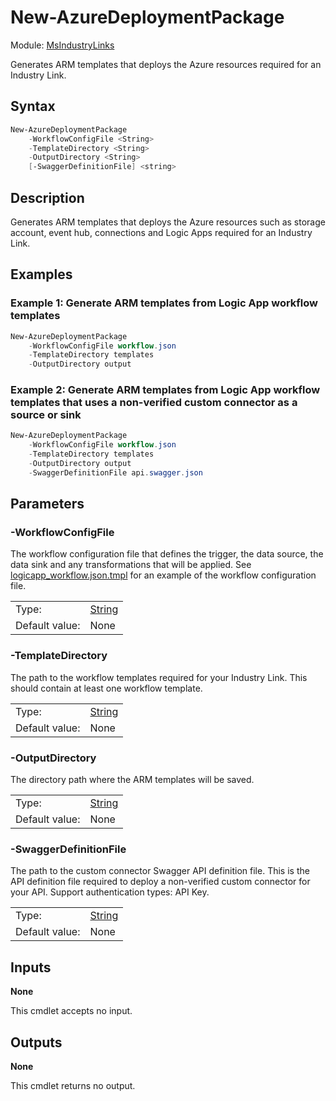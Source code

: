 # New-AzureDeploymentPackage

Module: [MsIndustryLinks](../README.md)

Generates ARM templates that deploys the Azure resources required for an Industry Link.

## Syntax

```powershell
New-AzureDeploymentPackage
    -WorkflowConfigFile <String>
    -TemplateDirectory <String>
    -OutputDirectory <String>
    [-SwaggerDefinitionFile] <string>
```

## Description

Generates ARM templates that deploys the Azure resources such as storage account, event hub, connections and Logic Apps required for an Industry Link.

## Examples

### Example 1: Generate ARM templates from Logic App workflow templates

```powershell
New-AzureDeploymentPackage
    -WorkflowConfigFile workflow.json
    -TemplateDirectory templates
    -OutputDirectory output
```

### Example 2: Generate ARM templates from Logic App workflow templates that uses a non-verified custom connector as a source or sink

```powershell
New-AzureDeploymentPackage
    -WorkflowConfigFile workflow.json
    -TemplateDirectory templates
    -OutputDirectory output
    -SwaggerDefinitionFile api.swagger.json
```

## Parameters

### -WorkflowConfigFile

The workflow configuration file that defines the trigger, the data source, the data sink and any transformations that will be applied. See [logicapp_workflow.json.tmpl](../templates/logicapp_workflow.json.tmpl) for an example of the workflow configuration file.

|                |                                                                                                                       |
| -------------- | --------------------------------------------------------------------------------------------------------------------- |
| Type:          | [String](https://learn.microsoft.com/en-us/powershell/scripting/lang-spec/chapter-04?view=powershell-7.3#431-strings) |
| Default value: | None                                                                                                                  |

### -TemplateDirectory

The path to the workflow templates required for your Industry Link. This should contain at least one workflow template.

|                |                                                                                                                       |
| -------------- | --------------------------------------------------------------------------------------------------------------------- |
| Type:          | [String](https://learn.microsoft.com/en-us/powershell/scripting/lang-spec/chapter-04?view=powershell-7.3#431-strings) |
| Default value: | None                                                                                                                  |

### -OutputDirectory

The directory path where the ARM templates will be saved.

|                |                                                                                                                       |
| -------------- | --------------------------------------------------------------------------------------------------------------------- |
| Type:          | [String](https://learn.microsoft.com/en-us/powershell/scripting/lang-spec/chapter-04?view=powershell-7.3#431-strings) |
| Default value: | None                                                                                                                  |

### -SwaggerDefinitionFile

The path to the custom connector Swagger API definition file. This is the API definition file required to deploy a non-verified custom connector for your API. Support authentication types: API Key.

|                |                                                                                                                       |
| -------------- | --------------------------------------------------------------------------------------------------------------------- |
| Type:          | [String](https://learn.microsoft.com/en-us/powershell/scripting/lang-spec/chapter-04?view=powershell-7.3#431-strings) |
| Default value: | None                                                                                                                  |

## Inputs

**None**

This cmdlet accepts no input.

## Outputs

**None**

This cmdlet returns no output.
